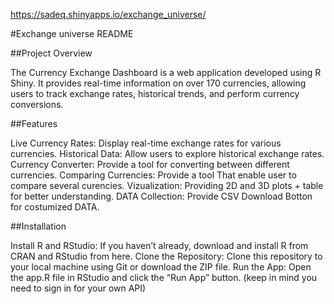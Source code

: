 https://sadeq.shinyapps.io/exchange_universe/

#Exchange universe README

##Project Overview

The Currency Exchange Dashboard is a web application developed using R Shiny. It provides real-time information on over 170 currencies, allowing users to track exchange rates, historical trends, and perform currency conversions.

##Features

Live Currency Rates: Display real-time exchange rates for various currencies.
Historical Data: Allow users to explore historical exchange rates.
Currency Converter: Provide a tool for converting between different currencies.
Comparing Currencies: Provide a tool That enable user to compare several curencies.
Vizualization: Providing 2D and 3D plots + table for better understanding.
DATA Collection: Provide CSV Download Botton for costumized DATA.

##Installation

Install R and RStudio: If you haven’t already, download and install R from CRAN and RStudio from here.
Clone the Repository: Clone this repository to your local machine using Git or download the ZIP file.
Run the App: Open the app.R file in RStudio and click the “Run App” button.
(keep in mind you need to sign in for your own API)
